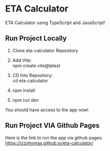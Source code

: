 # ETA Calculator

ETA Calculator using TypeScript and JavaScript!

## Run Project Locally
1. Clone eta-calculator Repository

2. Add Vite:<br/> npm create vite@latest

3. CD Into Repository:</br> cd eta-calculator

4. npm install

5. npm run dev

You should have access to the app now!

## Run Project VIA Github Pages
Here is the link to run the app via github pages:<br/>
https://izzyhymas.github.io/eta-calculator/

